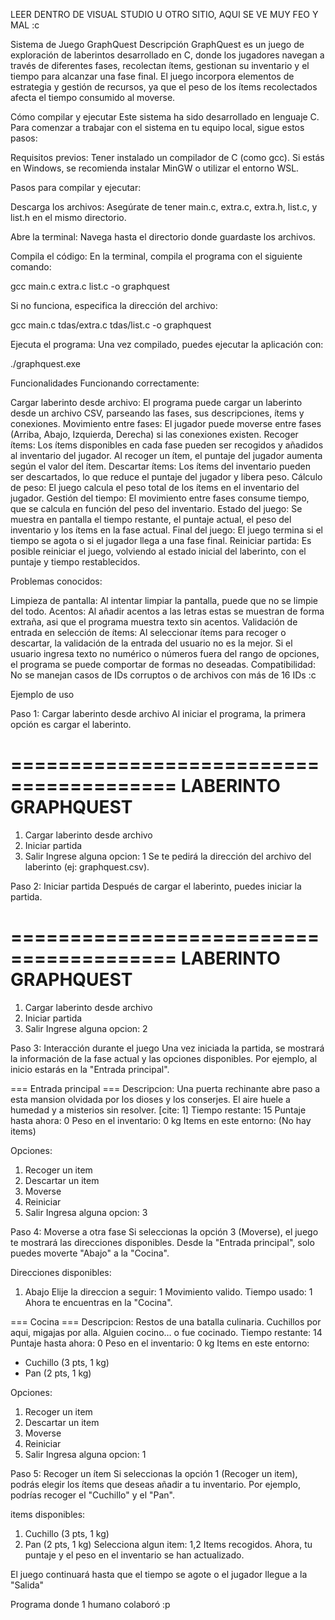 LEER DENTRO DE VISUAL STUDIO U OTRO SITIO, AQUI SE VE MUY FEO Y MAL :c

Sistema de Juego GraphQuest
Descripción
GraphQuest es un juego de exploración de laberintos desarrollado en C, donde los jugadores navegan a través de diferentes fases, recolectan ítems, gestionan su inventario y el tiempo para alcanzar una fase final. El juego incorpora elementos de estrategia y gestión de recursos, ya que el peso de los ítems recolectados afecta el tiempo consumido al moverse.

Cómo compilar y ejecutar
Este sistema ha sido desarrollado en lenguaje C. Para comenzar a trabajar con el sistema en tu equipo local, sigue estos pasos:

Requisitos previos:
Tener instalado un compilador de C (como gcc). Si estás en Windows, se recomienda instalar MinGW o utilizar el entorno WSL.

Pasos para compilar y ejecutar:

Descarga los archivos: Asegúrate de tener main.c, extra.c, extra.h, list.c, y list.h en el mismo directorio.

Abre la terminal: Navega hasta el directorio donde guardaste los archivos.

Compila el código: En la terminal, compila el programa con el siguiente comando:

gcc main.c extra.c list.c -o graphquest

Si no funciona, especifica la dirección del archivo:

gcc main.c tdas/extra.c tdas/list.c -o graphquest

Ejecuta el programa: Una vez compilado, puedes ejecutar la aplicación con:

./graphquest.exe

Funcionalidades
Funcionando correctamente:

Cargar laberinto desde archivo: El programa puede cargar un laberinto desde un archivo CSV, parseando las fases, sus descripciones, ítems y conexiones. 
Movimiento entre fases: El jugador puede moverse entre fases (Arriba, Abajo, Izquierda, Derecha) si las conexiones existen. 
Recoger ítems: Los ítems disponibles en cada fase pueden ser recogidos y añadidos al inventario del jugador.  Al recoger un ítem, el puntaje del jugador aumenta según el valor del ítem. 
Descartar ítems: Los ítems del inventario pueden ser descartados, lo que reduce el puntaje del jugador y libera peso. 
Cálculo de peso: El juego calcula el peso total de los ítems en el inventario del jugador. 
Gestión del tiempo: El movimiento entre fases consume tiempo, que se calcula en función del peso del inventario. 
Estado del juego: Se muestra en pantalla el tiempo restante, el puntaje actual, el peso del inventario y los ítems en la fase actual. 
Final del juego: El juego termina si el tiempo se agota o si el jugador llega a una fase final. 
Reiniciar partida: Es posible reiniciar el juego, volviendo al estado inicial del laberinto, con el puntaje y tiempo restablecidos. 

Problemas conocidos:

Limpieza de pantalla: Al intentar limpiar la pantalla, puede que no se limpie del todo.
Acentos: Al añadir acentos a las letras estas se muestran de forma extraña, asi que el programa muestra texto sin acentos.
Validación de entrada en selección de ítems: Al seleccionar ítems para recoger o descartar, la validación de la entrada del usuario no es la mejor.  Si el usuario ingresa texto no numérico o números fuera del rango de opciones, el programa se puede comportar de formas no deseadas.
Compatibilidad: No se manejan casos de IDs corruptos o de archivos con más de 16 IDs :c


Ejemplo de uso

Paso 1: Cargar laberinto desde archivo
Al iniciar el programa, la primera opción es cargar el laberinto.

========================================
          LABERINTO GRAPHQUEST          
========================================
1) Cargar laberinto desde archivo
2) Iniciar partida
3) Salir
Ingrese alguna opcion: 1
Se te pedirá la dirección del archivo del laberinto (ej: graphquest.csv). 

Paso 2: Iniciar partida
Después de cargar el laberinto, puedes iniciar la partida.

========================================
          LABERINTO GRAPHQUEST          
========================================
1) Cargar laberinto desde archivo
2) Iniciar partida
3) Salir
Ingrese alguna opcion: 2


Paso 3: Interacción durante el juego
Una vez iniciada la partida, se mostrará la información de la fase actual y las opciones disponibles. Por ejemplo, al inicio estarás en la "Entrada principal".

=== Entrada principal ===
Descripcion: Una puerta rechinante abre paso a esta mansion olvidada por los dioses y los conserjes. El aire huele a humedad y a misterios sin resolver. [cite: 1]
Tiempo restante: 15 
Puntaje hasta ahora: 0 
Peso en el inventario: 0 kg 
Items en este entorno:
 (No hay items) 

Opciones:
1) Recoger un item
2) Descartar un item
3) Moverse
4) Reiniciar
5) Salir
Ingresa alguna opcion: 3


Paso 4: Moverse a otra fase
Si seleccionas la opción 3 (Moverse), el juego te mostrará las direcciones disponibles. Desde la "Entrada principal", solo puedes moverte "Abajo" a la "Cocina".

Direcciones disponibles:
1) Abajo 
Elije la direccion a seguir: 1
Movimiento valido. Tiempo usado: 1 
Ahora te encuentras en la "Cocina".

=== Cocina ===
Descripcion: Restos de una batalla culinaria. Cuchillos por aqui, migajas por alla. Alguien cocino… o fue cocinado. 
Tiempo restante: 14 
Puntaje hasta ahora: 0 
Peso en el inventario: 0 kg 
Items en este entorno:
  - Cuchillo (3 pts, 1 kg) 
  - Pan (2 pts, 1 kg)

Opciones:
1) Recoger un item
2) Descartar un item
3) Moverse
4) Reiniciar
5) Salir
Ingresa alguna opcion: 1


Paso 5: Recoger un ítem
Si seleccionas la opción 1 (Recoger un item), podrás elegir los ítems que deseas añadir a tu inventario. Por ejemplo, podrías recoger el "Cuchillo" y el "Pan".

items disponibles:
1) Cuchillo (3 pts, 1 kg) 
2) Pan (2 pts, 1 kg)
Selecciona algun item: 1,2
Items recogidos. 
Ahora, tu puntaje y el peso en el inventario se han actualizado. 

El juego continuará hasta que el tiempo se agote o el jugador llegue a la "Salida"

Programa donde 1 humano colaboró :p
